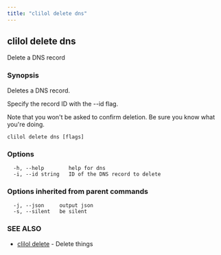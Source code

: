 ```yaml
---
title: "clilol delete dns"
---
```

## clilol delete dns

Delete a DNS record

### Synopsis

Deletes a DNS record.

Specify the record ID with the --id flag.

Note that you won't be asked to confirm deletion.
Be sure you know what you're doing.

```
clilol delete dns [flags]
```

### Options

```
  -h, --help        help for dns
  -i, --id string   ID of the DNS record to delete
```

### Options inherited from parent commands

```
  -j, --json     output json
  -s, --silent   be silent
```

### SEE ALSO

* [clilol delete](clilol_delete.md)	 - Delete things

